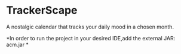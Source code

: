 # TrackerScape
 A nostalgic calendar that tracks your daily mood in a chosen month. 
 

*In order to run the project in your desired IDE,add the external JAR: acm.jar *  
